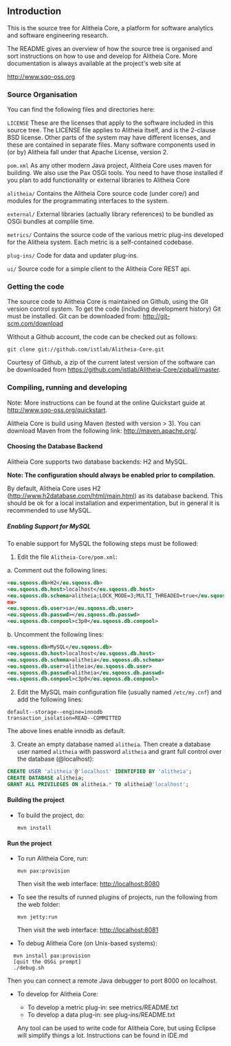 ## Introduction


This is the source tree for Alitheia Core, a platform for
software analytics and software engineering research.

The README gives an overview of how the source tree is organised and sort
instructions on how to use and develop for Alitheia Core. More documentation
is always available at the project's web site at

http://www.sqo-oss.org


### Source Organisation

You can find the following files and directories here:

`LICENSE`
    These are the licenses that apply to the software included in this
    source tree. The LICENSE file applies to Alitheia itself, and is the
    2-clause BSD license. Other parts of the system may have different
    licenses, and these are contained in separate files. Many software
    components used in (or by) Alitheia fall under that Apache License,
    version 2.

`pom.xml`
    As any other modern Java project, Alitheia Core uses maven for building.
    We also use the Pax OSGi tools. You need to have those installed if
    you plan to add functionality or external libraries to Alitheia Core

`alitheia/`
    Contains the Alitheia Core source code (under core/) and modules for the
    programmating interfaces to the system.

`external/`
    External libraries (actually library references) to be bundled as OSGi
    bundles at complile time.

`metrics/`
    Contains the source code of the various metric plug-ins developed for the
    Alitheia system. Each metric is a self-contained codebase.

`plug-ins/`
    Code for data and updater plug-ins.

`ui/`
    Source code for a simple client to the Alitheia Core REST api.

### Getting the code

The source code to Alitheia Core is maintained on Github, using the Git
version control system. To get the code (including development history)
Git must be installed. Git can be downloaded from: http://git-scm.com/download

Without a Github account, the code can be checked out as follows:

`git clone git://github.com/istlab/Alitheia-Core.git`

Courtesy of Github, a zip of the current latest version of the software
can be downloaded from https://github.com/istlab/Alitheia-Core/zipball/master.

### Compiling, running and developing
Note: More instructions can be found at the online Quickstart guide at http://www.sqo-oss.org/quickstart.

Alitheia Core is build using Maven (tested with version > 3). You can download
Maven from the following link: http://maven.apache.org/.

#### Choosing the Database Backend

Alitheia Core supports two database backends: H2 and MySQL.

 **Note: The configuration should always be enabled prior to compilation.**

By default, Alitheia Core uses H2 (http://www.h2database.com/html/main.html) as
its database backend. This should be ok for a local installation and experimentation, but in general it is recommended to use MySQL.

##### Enabling Support for MySQL

To enable support for MySQL the following steps must be followed:

 1. Edit the file `Alitheia­‐Core/pom.xml`:

  a. Comment out the following lines:
```xml
<eu.sqooss.db>H2</eu.sqooss.db>
<eu.sqooss.db.host>localhost</eu.sqooss.db.host>
<eu.sqooss.db.schema>alitheia;LOCK_MODE=3;MULTI_THREADED=true</eu.sqooss.db.sche
ma>
<eu.sqooss.db.user>sa</eu.sqooss.db.user>
<eu.sqooss.db.passwd></eu.sqooss.db.passwd>
<eu.sqooss.db.conpool>c3p0</eu.sqooss.db.conpool>
```
  b. Uncomment the following lines:
```xml
<eu.sqooss.db>MySQL</eu.sqooss.db>
<eu.sqooss.db.host>localhost</eu.sqooss.db.host>
<eu.sqooss.db.schema>alitheia</eu.sqooss.db.schema>
<eu.sqooss.db.user>alitheia</eu.sqooss.db.user>
<eu.sqooss.db.passwd>alitheia</eu.sqooss.db.passwd>
<eu.sqooss.db.conpool>c3p0</eu.sqooss.db.conpool>
```
 2. Edit the MySQL main configuration file (usually named `/etc/my.cnf`) and add the
  following lines:
```
default-­‐storage-­‐engine=innodb
transaction_isolation=READ-­‐COMMITTED
```
The above lines enable innodb as default.

 3. Create an empty database named `alitheia`. Then create a database user named
  `alitheia` with password `alitheia` and grant full control over the database
(@localhost):

```sql
CREATE USER 'alitheia'@'localhost' IDENTIFIED BY 'alitheia';
CREATE DATABASE alitheia;
GRANT ALL PRIVILEGES ON alitheia.* TO alitheia@'localhost';
```

#### Building the project

* To build the project, do:

  `mvn install`

#### Run the project

* To run Alitheia Core, run:

  `mvn pax:provision`

  Then visit the web interface: [http://localhost:8080](http://localhost:8080)

* To see the results of runned plugins of projects, run the following from the web folder:

  ```mvn jetty:run```

  Then visit the web interface: [http://localhost:8081](http://localhost:8081)

* To debug Alitheia Core (on Unix-based systems):
```
  mvn install pax:provision
  [quit the OSGi prompt]
  ./debug.sh
```
  Then you can connect a remote Java debugger to port 8000 on localhost.

* To develop for Alitheia Core:

  * To develop a metric plug-in: see metrics/README.txt
  * To develop a data plug-in: see plug-ins/README.txt

  Any tool can be used to write code for Alitheia Core, but using Eclipse will
  simplify things a lot. Instructions can be found in IDE.md


